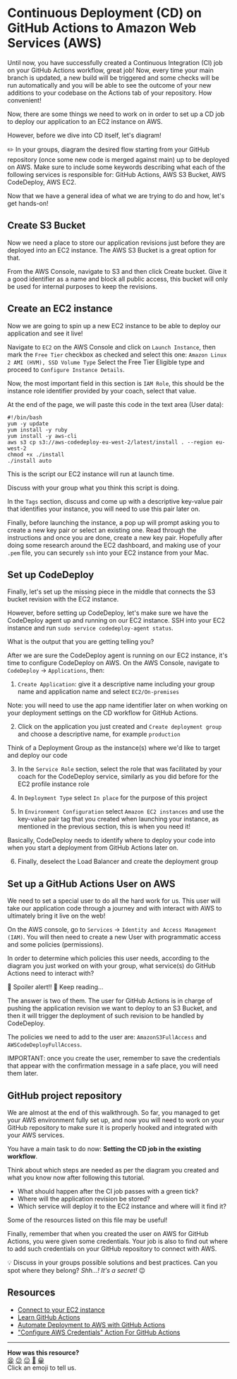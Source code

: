 # Continuous Deployment (CD) on GitHub Actions to Amazon Web Services (AWS)

Until now, you have successfully created a Continuous Integration (CI) job on your GitHub Actions workflow, great job!
Now, every time your main branch is updated, a new build will be triggered and some checks will be run automatically and you will be able to see the outcome
of your new additions to your codebase on the Actions tab of your repository. How convenient!

Now, there are some things we need to work on in order to set up a CD job to deploy our application to an EC2 instance on AWS.

However, before we dive into CD itself, let's diagram!

:pencil2: In your groups, diagram the desired flow starting from your GitHub repository (once some new code is merged against main) up to be deployed on AWS.
Make sure to include some keywords describing what each of the following services is responsible for: GitHub Actions, AWS S3 Bucket, AWS CodeDeploy, AWS EC2.


Now that we have a general idea of what we are trying to do and how, let's get hands-on!

## Create S3 Bucket

Now we need a place to store our application revisions just before they are deployed into an EC2 instance. The AWS S3 Bucket is a great option for that.

From the AWS Console, navigate to S3 and then click Create bucket. Give it a good identifier as a name and block all public access, this bucket will only be used
for internal purposes to keep the revisions.

## Create an EC2 instance

Now we are going to spin up a new EC2 instance to be able to deploy our application and see it live!

Navigate to `EC2` on the AWS Console and click on `Launch Instance`, then mark the `Free Tier` checkbox as checked and select this one: `Amazon Linux 2 AMI (HVM), SSD Volume Type`
Select the Free Tier Eligible type and proceed to `Configure Instance Details`.

Now, the most important field in this section is `IAM Role`, this should be the instance role identifier provided by your coach, select that value.

At the end of the page, we will paste this code in the text area (User data):
```
#!/bin/bash
yum -y update
yum install -y ruby
yum install -y aws-cli
aws s3 cp s3://aws-codedeploy-eu-west-2/latest/install . --region eu-west-2
chmod +x ./install
./install auto
```

This is the script our EC2 instance will run at launch time.

Discuss with your group what you think this script is doing.

In the `Tags` section, discuss and come up with a descriptive key-value pair that identifies your instance, you will need to use this pair later on.

Finally, before launching the instance, a pop up will prompt asking you to create a new key pair or select an existing one.
Read through the instructions and once you are done, create a new key pair.
Hopefully after doing some research around the EC2 dashboard, and making use of your `.pem` file, you can securely `ssh` into your EC2 instance from your Mac.

## Set up CodeDeploy

Finally, let's set up the missing piece in the middle that connects the S3 bucket revision with the EC2 instance.

However, before setting up CodeDeploy, let's make sure we have the CodeDeploy agent up and running on our EC2 instance. SSH into your EC2 instance and run `sudo service codedeploy-agent status`.

What is the output that you are getting telling you?

After we are sure the CodeDeploy agent is running on our EC2 instance, it's time to configure CodeDeploy on AWS.
On the AWS Console, navigate to `CodeDeploy` -> `Applications`, then:

1. `Create Application`: give it a descriptive name including your group name and application name and select `EC2/On-premises`

Note: you will need to use the app name identifier later on when working on your deployment settings on the CD workflow for GitHub Actions.

2. Click on the application you just created and `Create deployment group` and choose a descriptive name, for example `production`

Think of a Deployment Group as the instance(s) where we'd like to target and deploy our code

3. In the `Service Role` section, select the role that was facilitated by your coach for the CodeDeploy service, similarly as you did before for the EC2 profile instance role

4. In `Deployment Type` select `In place` for the purpose of this project

5. In `Environment Configuration` select `Amazon EC2 instances` and use the key-value pair tag that you created when launching your instance,
as mentioned in the previous section, this is when you need it!

Basically, CodeDeploy needs to identify where to deploy your code into when you start a deployment from GitHub Actions later on.

6. Finally, deselect the Load Balancer and create the deployment group


## Set up a GitHub Actions User on AWS

We need to set a special user to do all the hard work for us.
This user will take our application code through a journey and with interact with AWS to ultimately bring it live on the web!

On the AWS console, go to `Services` -> `Identity and Access Management (IAM)`.
You will then need to create a new User with programmatic access and some policies (permissions).

In order to determine which policies this user needs, according to the diagram you just worked on with your group,
what service(s) do GitHub Actions need to interact with?

:rotating_light: Spoiler alert!! :rotating_light: Keep reading...

The answer is two of them. The user for GitHub Actions is in charge of pushing the application revision we want to deploy to an S3 Bucket, and then it will trigger the deployment of such revision to be handled by CodeDeploy.

The policies we need to add to the user are: `AmazonS3FullAccess` and `AWSCodeDeployFullAccess`.

IMPORTANT: once you create the user, remember to save the credentials that appear with the confirmation message in a safe place, you will need them later.


## GitHub project repository

We are almost at the end of this walkthrough. So far, you managed to get your AWS environment fully set up,
and now you will need to work on your GitHub repository to make sure it is properly hooked and integrated with your AWS services.

You have a main task to do now: **Setting the CD job in the existing workflow**.

Think about which steps are needed as per the diagram you created and what you know now after following this tutorial.
- What should happen after the CI job passes with a green tick?
- Where will the application revision be stored?
- Which service will deploy it to the EC2 instance and where will it find it?

Some of the resources listed on this file may be useful!

Finally, remember that when you created the user on AWS for GitHub Actions, you were given some credentials. Your job is also to find out where to add such credentials on your GitHub repository to connect with AWS.

:bulb: Discuss in your groups possible solutions and best practices. Can you spot where they belong? *Shh...! It's a secret!* :wink:

## Resources

- [Connect to your EC2 instance](https://docs.aws.amazon.com/quickstarts/latest/vmlaunch/step-2-connect-to-instance.html#sshclient)
- [Learn GitHub Actions](https://docs.github.com/en/free-pro-team@latest/actions/learn-github-actions)
- [Automate Deployment to AWS with GitHub Actions](https://www.opsguru.io/post/automate-deployment-to-aws-with-github-actions)
- ["Configure AWS Credentials" Action For GitHub Actions](https://github.com/aws-actions/configure-aws-credentials)



<!-- BEGIN GENERATED SECTION DO NOT EDIT -->

---

**How was this resource?**  
[😫](https://airtable.com/shrUJ3t7KLMqVRFKR?prefill_Repository=devops-course&prefill_File=acebook-on-aws/high-level-walkthrough.md&prefill_Sentiment=😫) [😕](https://airtable.com/shrUJ3t7KLMqVRFKR?prefill_Repository=devops-course&prefill_File=acebook-on-aws/high-level-walkthrough.md&prefill_Sentiment=😕) [😐](https://airtable.com/shrUJ3t7KLMqVRFKR?prefill_Repository=devops-course&prefill_File=acebook-on-aws/high-level-walkthrough.md&prefill_Sentiment=😐) [🙂](https://airtable.com/shrUJ3t7KLMqVRFKR?prefill_Repository=devops-course&prefill_File=acebook-on-aws/high-level-walkthrough.md&prefill_Sentiment=🙂) [😀](https://airtable.com/shrUJ3t7KLMqVRFKR?prefill_Repository=devops-course&prefill_File=acebook-on-aws/high-level-walkthrough.md&prefill_Sentiment=😀)  
Click an emoji to tell us.

<!-- END GENERATED SECTION DO NOT EDIT -->

